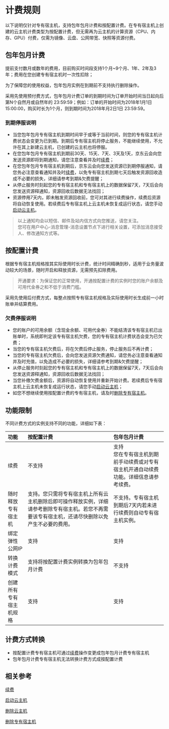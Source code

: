 # 计费规则

以下说明仅针对专有宿主机，支持包年包月计费和按配置计费。在专有宿主机上创建的云主机计费类型为按配置计费，但无需再为云主机的计算资源（CPU、内存、GPU）付费，仅需为镜像、云盘、公网带宽、快照等资源付费。

## 包年包月计费

提前支付数月或数年的费用，目前购买时间段支持1个月~9个月、1年、2年及3年；费用在您创建专有宿主机时一次性扣除；

为了保障您的使用权益，包年包月实例在到期前不支持执行删除操作。

采用先使用预付费方式，包年包月计费订单的到期时间为订单开始时间当日起向后第N个自然月或自然年的 23:59:59；例如：订单的开始时间为2018年1月1日 15:00:00，购买时长为1个月，则到期时间为2018年月2日1日 23:59:59。

### 到期停服说明

* 当您包年包月专有宿主机到期时间早于或等于当前时间，则您的专有宿主机计费状态会变更为已到期。到期后专有宿主机将停止服务，不能继续使用，不允许在其上新建云主机，已创建的云主机也将停服。
* 在您包年包月专有宿主机到期前30天、15天、7天、3天及1天，京东云会向您发送资源即将到期通知，请您注意查看并及时[续费](Renew-Process.md)；
* 在您包年包月专有宿主机到期后，京东云会向您发送资源已到期停服通知，请您务必注意查看通知并及时[续费](Renew-Process.md)，以免专有宿主机到期七天后触发资源回收造成不必要的损失，详细请参考到期&欠费提醒；
* 从停止服务时刻起您的专有宿主机和专有宿主机上的数据保留7天，7天后会向您发送资源释通知，资源回收后数据无法找回；
* 资源停用7天内，即未触发资源回收前，您可对其进行续费操作，续费后资源将自动恢复使用。若续费后专有宿主机上云主机未恢复成运行状态，请您手动[启动云主机](https://docs.jdcloud.com/cn/virtual-machines/start-instance)。
		
> 以上通知均会以短信、邮件及站内信方式向您推送，请您关注。<br>您可在用户中心-消息管理-消息设置节点下进行相关设置，可添加消息接受人、修改通知方式等。

## 按配置计费

根据专有宿主机规格按其实际使用时长计费，统计时间精确到秒，适用于业务量波动较大的场景，随时开启和释放资源，无需预先扣除费用。

> 开通要求：为保证您的正常使用，开通按配置计费的实例时您的账户余额及可用代金券之和不低于消费门槛。

采用先使用后付费方式，每整点按照专有宿主机规格及实际使用时长生成前一小时账单并结算费用。

### 欠费停服说明
* 您的账户的可用余额（含现金余额、可用代金券）不能结清该专有宿主机已出账单时，系统即判定该专有宿主机欠费，您的专有宿主机计费状态会变为已欠费；
* 当您的专有宿主机欠费后，将在欠费后停止服务，停止服务后不再计费；
* 当您的专有宿主机欠费后，会向您发送资源欠费通知，请您务必注意查看通知并及时充值，以免造成不必要的损失，详细请参考到期&欠费提醒；
* 从停止服务时刻起您的专有宿主机和专有宿主机上的数据保留7天，7天后会向您发送资源释通知，资源回收后数据无法找回；
* 当您补缴欠费金额后，资源将自动恢复使用并重新开始计费。若续费后专有宿主机上云主机未恢复成运行状态，请您手动[启动云主机](https://docs.jdcloud.com/cn/virtual-machines/start-instance)；
* 如您不想继续使用按配置计费的专有宿主机，请及时[删除专有宿主机](../Operation-Guide/Instance/Delete-Dedicated-Host.md)。


## 功能限制
不同计费方式的实例支持不同的功能，详细如下表：

功能|按配置计费|包年包月计费            
:---|:---|:---
续费|不支持|支持<br>您在专有宿主机到期前手动续费或对专有宿主机开通自动续费功能。详细信息请参考续费。
随时释放专有宿主机|支持。您只需将专有宿主机上所有云主机删除后即可操作释放实例，详细请参考删除专有宿主机。若您不再需要该专有宿主机，还请尽快删除以免产生不必要的费用。|不支持。专有宿主机到期后7天内若未进行续费则自动专有宿主机实例。              
绑定弹性公网IP|支持|支持            
转换计费模式|支持将按配置计费实例转换为包年包月计费|不支持  
创建所有专有宿主机规格|支持|支持   


## 计费方式转换
* 按配置计费专有宿主机可通过[续费](Renew-Process.md)操作变更成包年包月计费专有宿主机
* 包年包月计费专有宿主机无法转换计费方式成按配置计费

## 相关参考

[续费](Renew-Process.md)

[启动云主机](../Operation-Guide/Instance/Start-Instance.md)

[删除云主机](../Operation-Guide/Instance/Stop-Instance.md)

[删除专有宿主机](../Operation-Guide/Instance/Delete-Dedicated-Host.md)






 

